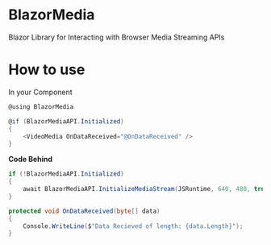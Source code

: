 # BlazorMedia
Blazor Library for Interacting with Browser Media Streaming APIs

# How to use

In your Component
```C#
@using BlazorMedia
```
```C#
@if (BlazorMediaAPI.Initialized)
{
    <VideoMedia OnDataReceived="@OnDataReceived" />
}
```
**Code Behind**

```C#
if (!BlazorMediaAPI.Initialized)
{
    await BlazorMediaAPI.InitializeMediaStream(JSRuntime, 640, 480, true);
}
```

```C#
protected void OnDataReceived(byte[] data)
{
    Console.WriteLine($"Data Recieved of length: {data.Length}");
}
```
